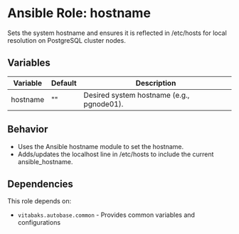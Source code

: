 # Ansible Role: hostname

Sets the system hostname and ensures it is reflected in /etc/hosts for local resolution on PostgreSQL cluster nodes.

## Variables

| Variable | Default | Description |
|----------|---------|-------------|
| hostname | "" | Desired system hostname (e.g., pgnode01). |

## Behavior
- Uses the Ansible hostname module to set the hostname.
- Adds/updates the localhost line in /etc/hosts to include the current ansible_hostname.

## Dependencies

This role depends on:
- `vitabaks.autobase.common` - Provides common variables and configurations

